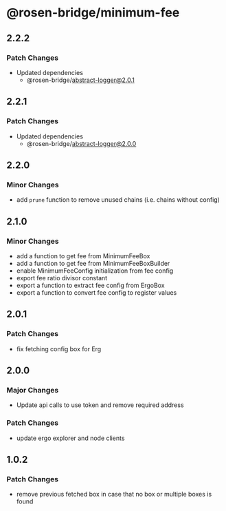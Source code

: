 # @rosen-bridge/minimum-fee

## 2.2.2

### Patch Changes

- Updated dependencies
  - @rosen-bridge/abstract-logger@2.0.1

## 2.2.1

### Patch Changes

- Updated dependencies
  - @rosen-bridge/abstract-logger@2.0.0

## 2.2.0

### Minor Changes

- add `prune` function to remove unused chains (i.e. chains without config)

## 2.1.0

### Minor Changes

- add a function to get fee from MinimumFeeBox
- add a function to get fee from MinimumFeeBoxBuilder
- enable MinimumFeeConfig initialization from fee config
- export fee ratio divisor constant
- export a function to extract fee config from ErgoBox
- export a function to convert fee config to register values

## 2.0.1

### Patch Changes

- fix fetching config box for Erg

## 2.0.0

### Major Changes

- Update api calls to use token and remove required address

### Patch Changes

- update ergo explorer and node clients

## 1.0.2

### Patch Changes

- remove previous fetched box in case that no box or multiple boxes is found

